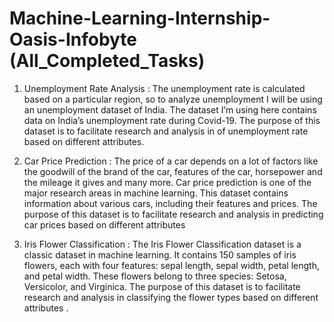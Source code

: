 # Machine-Learning-Internship-Oasis-Infobyte (All_Completed_Tasks)

1) Unemployment Rate Analysis : The unemployment rate is calculated based on a particular region, so to analyze unemployment I will be using an unemployment dataset of India. The dataset I’m using here contains data on India’s unemployment rate during Covid-19.
The purpose of this dataset is to facilitate research and analysis in of  unemployment rate based on different attributes.
 
3) Car Price Prediction : The price of a car depends on a lot of factors like the goodwill of the brand of the car, features of the car, horsepower and the mileage it gives and many more. Car price prediction is one of the major research areas in machine learning. This dataset contains information about various cars, including their features and prices. The purpose of this dataset is to facilitate research and analysis in predicting car prices based on different attributes
 
4) Iris Flower Classification :
 The Iris Flower Classification dataset is a classic dataset in machine learning. It contains 150 samples of iris flowers, each with four features: sepal length, sepal width, petal length, and petal width. These flowers belong to three species: Setosa, Versicolor, and Virginica.  The purpose of this dataset is to facilitate research and analysis in classifying the flower types based on different attributes .
